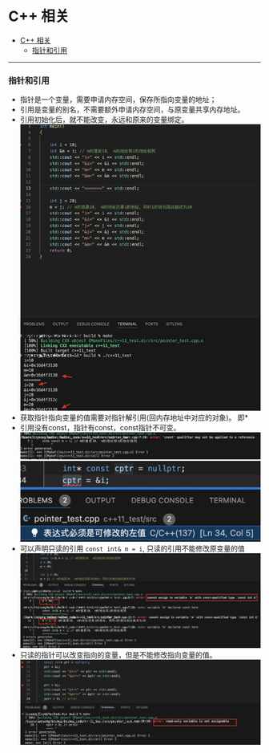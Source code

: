# C++ 相关

- [C++ 相关](#c-相关)
    - [指针和引用](#指针和引用)

---

### 指针和引用

- 指针是一个变量，需要申请内存空间，保存所指向变量的地址；
- 引用是变量的别名，不需要额外申请内存空间，与原变量共享内存地址。
- 引用初始化后，就不能改变，永远和原来的变量绑定。
    <img src='/c++11/img/pointer.jpg'>
- 获取指针指向变量的值需要对指针解引用(回内存地址中对应的对象)。 即*
- 引用没有const，指针有const，const指针不可变。
    <img src='/c++11/img/error.jpg'>
    <img src='/c++11/img/pointer1.jpg'>
- 可以声明只读的引用 `const int& m = i`, 只读的引用不能修改原变量的值
    <img src='/c++11/img/error1.jpg'>
- 只读的指针可以改变指向的变量，但是不能修改指向变量的值。
    <img src='/c++11/img/error2.jpg'>